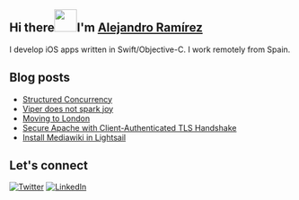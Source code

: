 ## Hi there<img src="https://media.giphy.com/media/gM5qFksULw54NMWyry/giphy.gif" width="40px" height="40px">I'm [Alejandro Ramírez](https://jano.dev/)
I develop iOS apps written in Swift/Objective-C. I work remotely from Spain.

## Blog posts
<!-- BLOG-POST-LIST:START -->
- [Structured Concurrency](https://jano.dev/programming/2021/10/28/structured-concurrency.html)
- [Viper does not spark joy](https://jano.dev/programming/2019/07/19/should-i-use-viper.html)
- [Moving to London](https://jano.dev/london/2018/11/06/moving-to-london.html)
- [Secure Apache with Client-Authenticated TLS Handshake](https://jano.dev/apache/ssl/2018/10/05/client-certification-authorization.html)
- [Install Mediawiki in Lightsail](https://jano.dev/lightsail/mediawiki/2018/10/04/install-mediawiki-in-lightsail.html)
<!-- BLOG-POST-LIST:END -->

## Let's connect
[![Twitter](https://img.shields.io/badge/twitter-blue.svg?&style=for-the-badge&logo=twitter&logoColor=white)](http://twitter.com/j4n0)
[![LinkedIn](https://img.shields.io/badge/linkedin-%230077B5.svg?&style=for-the-badge&logo=linkedin&logoColor=white)](https://www.linkedin.com/in/alraal/)
